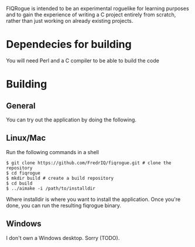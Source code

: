 FIQRogue is intended to be an experimental roguelike for learning purposes and to gain the experience of writing a C project entirely from scratch, rather than just working on already existing projects.

Dependecies for building
========================

You will need Perl and a C compiler to be able to build the code


Building
========

General
-------

You can try out the application by doing the following.

Linux/Mac
---------

Run the following commands in a shell

    $ git clone https://github.com/FredrIQ/fiqrogue.git # clone the repository
    $ cd fiqrogue
    $ mkdir build # create a build repository
    $ cd build
    $ ../aimake -i /path/to/installdir

Where installdir is where you want to install the application. Once you're done,
you can run the resulting fiqrogue binary.


Windows
-------

I don't own a Windows desktop. Sorry (TODO).
